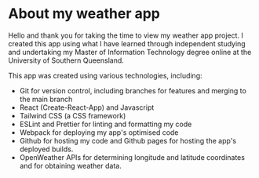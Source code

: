 # About my weather app

Hello and thank you for taking the time to view my weather app project. I created this app using what I have learned through independent studying and undertaking my Master of Information Technology degree online at the University of Southern Queensland.

This app was created using various technologies, including:
- Git for version control, including branches for features and merging to the main branch
- React (Create-React-App) and Javascript
- Tailwind CSS (a CSS framework)
- ESLint and Prettier for linting and formatting my code
- Webpack for deploying my app's optimised code
- Github for hosting my code and Github pages for hosting the app's deployed builds.
- OpenWeather APIs for determining longitude and latitude coordinates and for obtaining weather data.


